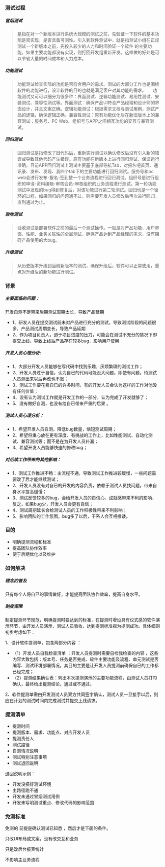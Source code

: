 ### 测试过程  

##### 冒烟测试  
> 是指在对一个新版本进行系统大规模的测试之前，先验证一下软件的基本功能是否实现，是否具备可测性。引入到软件测试中，就是指测试小组在正规测试一个新版本之前，先投入较少的人力和时间验证一个软件 的主要功能，如果主要功能都没有实现，则打回开发组重新开发。这样做的好处是可以节省大量的时间成本和人力成本。

##### 功能测试  
> 功能测试检查实际的功能是否符合用户的需求。测试的大部分工作也是围绕软件的功能进行，设计软件的目的也就是满足客户对其功能的需求。　　功能测试又可可以细分为很多种：界面测试、逻辑功能测试、易用性测试、安装测试、兼容性测试等。界面测试：确保产品UI符合产品经理和设计师的界面设计，并且文案正确。逻辑功能测试：根据需求文档与测试用例，测试产品的逻辑，确保逻辑正确。兼容性测试：原有功能优化后在新旧版本上的兼容测试；服务号、PC Web、组织号与APP之间相互功能的交互与兼容测试。

##### 回归测试 
> 回归测试是指修改了旧代码后，重新实行测试以确认修改后没有引入新的错误或导致其他代码产生错误。原有功能在新版本上进行回归测试，保证运行准确。目前APP回归测试上测试主要基于底部导航Tab，对报名吧首页、通讯录、发布、发现、我四个tab下的主要功能进行回归测试。服务号和pc web会进行发布-报名-签到整一个业务流程进行回归测试。组织号是进行组织的申请-资料编辑-审核会员-审核组织的业务流程进行测试。第一轮功能测试中发现的bug得到修复后，对该功能进行第二轮测试。回归也是一个循环的过程，如果回归的问题通不过，则需要开发人员修改后再次进行回归，直到通过为止。


##### 验收测试  
> 验收测试是部署软件之前的最后一个测试操作。一般是对产品功能、用户界面、性能、业务关联性的全局测试，确保产品达到产品经理的需求，没有阻碍产品使用的大bug。

##### 升级测试  
> 从历史版本升级到当前新版本的测试，确保升级后，软件可以正常使用，重点对升级后的新功能进行测试。  

### 背景  

##### 主要面临的问题：  
开发自测不足带来后期测试周期太长，导致产品延期  
- 1、研发人员在提交测试前未对产品进行充分的测试，导致测试阶段的问题很多，产品测试周期变长，导致产品延期  
- 2、作为项目负责人，迫于项目进度的压力，可能会在测试不充分的情况下即提交上线，导致上线后产品存在较多bug，影响用户使用  

##### 开发人员心理分析:  
- 1、大部分开发人员能够在写代码中找到乐趣，厌烦繁琐的测试工作； 
- 2、开发人员过于自信，认为自已的代码可能没大问题，即使有问题，待测试人员测出来以后再改也不迟；
- 3、测试工作要花费自已的许多时间，有的开发人员会认为这样的工作对他没有任何价值；
- 4、没有认为测试工作就是开发工作的一部分，认为完成了开发就够了；
- 5、没有做好自测，也没有给自已带来严重的后果 。 

##### 测试人员心理分析：  
- 1、希望开发人员自测，降低bug数量，缩短测试周期；  
- 2、希望将重心放在更有深度、有挑战的工作上，比如性能测试、自动化测试、兼容测试等；而不是在为开发人员补漏；  
- 3、希望开发人员能够快速的修改bug；  

##### 对后续工作带来的其他影响：  
- 1、测试工作推进不畅：主流程不通，导致测试工作推进较缓慢，一些问题需要改了后才能继续测试；  
- 2、开发人员没有对自已的开发的内容负责，依赖于测试人员找问题，带来自身水平提高缓慢；  
- 3、测试反馈较多的bug，会给开发人员的自信心、成就感带来不利的影响，反之，如果bug少，开发人员会更有自信；  
- 4、测试周期延长会给测试人员的工作积极性带来不利影响；  
- 5、影响团队的工作氛围，bug多了以后，干系人会互相推诿。

### 目的  

- 明确提测流程和标准  
- 提高团队协作效率  
- 便于后期优化以及维护  

### 如何解决  

##### 理念的普及  

只有每个人将自已的事情做好，才能提高团队协作效率，提高自身水平。  

##### 制度保障

制定提测环节规范，明确提测时要达到的标准，在提测时增设具有仪式感的软件演示环节，由开发人员演示，测试人员验收，达到提测标准视为提测成功。具体细则初步考虑如下：

1、设计软件提测单，包含两部分内容 ：  
- （1）开发人员自我检查清单 ：开发人员提测时需要自检我检查的内容 ，这些内容大致包括：版本号、任务是否完成、软件主要功能及流程、单元测试是否编写、测试环境部署情况。其目的主要是让开发人员提测前确保自已的工作都已经完成；  
- （2）提测结果确认表：列出本次提测演示的主要功能流程，由测试人员打勾确认，最终给出提测结论，通过或不通过。  

2、软件提测单需由开发测试人员双方共同签字确认，测试人员一旦接手以后，则应在计划的测试时间内完成测试并提交上线请求。  

### 提测清单  

- 提测时间  
- 提测版本、需求、功能点、对应开发人员  
- 提测责任人  
- 测试路径  
- 自测情况说明   
- 测试特别注意事项  
- 测试退回说明  

退回说明示例：  
- 开发没搭好测试环境  
- 主路径跑不通  
- 开发未通过冒烟测试用例  
- 开发未写明测试重点、修改代码的影响范围 

### 免测标准  
免测的 前提是确认测试已知悉 ，然后才是下面的条件。  

只改UI布局或文案，没有改交互和业务

只是改后台报表统计

不影响主业务流程



